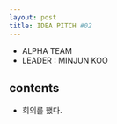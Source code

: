 ```yaml
---
layout: post
title: IDEA PITCH #02
---
```


- ALPHA TEAM
- LEADER : MINJUN KOO

## contents
  - 회의를 했다. 

